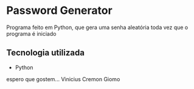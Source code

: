 # Password Generator

Programa feito em Python, que gera uma senha aleatória toda vez que o programa é iniciado

## Tecnologia utilizada
<ul>
  <li>Python</li>
</ul>

espero que gostem...
Vinicius Cremon Giomo
